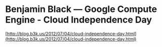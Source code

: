 <!--
id: 51168773783
link: http://tumblr.atmos.org/post/51168773783/benjamin-black-google-compute-engine-cloud
slug: benjamin-black-google-compute-engine-cloud
date: Thu May 23 2013 13:16:52 GMT-0700 (PDT)
publish: 2013-05-023
tags: 
title: Benjamin Black — Google Compute Engine - Cloud Independence Day
-->


Benjamin Black — Google Compute Engine - Cloud Independence Day
===============================================================

[http://blog.b3k.us/2012/07/04/cloud-independence-day.html](http://blog.b3k.us/2012/07/04/cloud-independence-day.html)

